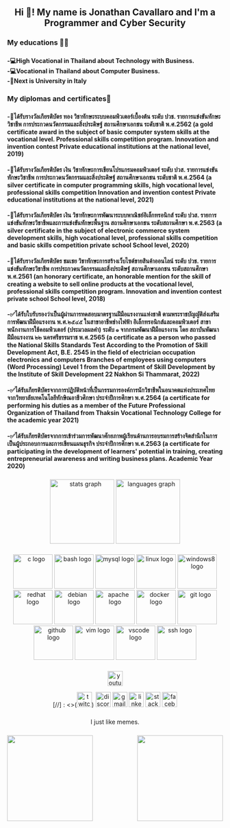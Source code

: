 <br clear="both">

<h2 align="center">Hi 👋! My name is Jonathan Cavallaro and I'm a Programmer and Cyber Security</h2>

###

<h3 align="left">My educations 🧑‍🎓</h3>

###

<h4 align="left">-💻High Vocational in Thailand about Technology with Business.<br>-💻Vocational in Thailand about Computer Business.<br>-🚀Next is University in Italy</h4>

###

<h3 align="left">My diplomas and certificates📜</h3>

###

<h4 align="left">-🥇ได้รับรางวัลเกียรติบัตร ทอง วิชาทักษะระบบคอมพิวเตอร์เบื้องต้น ระดับ ปวช. รายการแข่งขันทักษะวิชาชีพ การประกวดนวัตกรรมและสิ่งประดิษฐ์ สถานศึกษาเอกชน ระดับชาติ พ.ศ.2562 (a gold certificate award in the subject of basic computer system skills at the vocational level. Professional skills competition program. Innovation and invention contest Private educational institutions at the national level, 2019)</h4>
<h4 align="left">-🥈ได้รับรางวัลเกียรติบัตร เงิน วิชาทักษะการเขียนโปรแกรมคอมพิวเตอร์ ระดับ ปวส. รายการแข่งขันทักษะวิชาชีพ การประกวดนวัตกรรมและสิ่งประดิษฐ์ สถานศึกษาเอกชน ระดับชาติ พ.ศ.2564 (a silver certificate in computer programming skills, high vocational level, professional skills competition Innovation and invention contest Private educational institutions at the national level, 2021)</h4>
<h4 align="left">-🥈ได้รับรางวัลเกียรติบัตร เงิน วิชาทักษะการพัฒนาระบบพาณิชย์อิเล็กทรอนิกส์ ระดับ ปวส. รายการแข่งขันทักษะวิชาชีพและการแข่งขันทักษะพื้นฐาน สถานศึกษาเอกชน ระดับสถานศึกษา พ.ศ.2563 (a silver certificate in the subject of electronic commerce system development skills, high vocational level, professional skills competition and basic skills competition private school School level, 2020)</h4>
<h4 align="left">-👏ได้รับรางวัลเกียรติบัตร ชมเชย วิชาทักษะการสร้างเว็บไซต์ขายสินค้าออนไลน์ ระดับ ปวช. รายการแข่งขันทักษะวิชาชีพ การประกวดนวัตกรรมและสิ่งประดิษฐ์ สถานศึกษาเอกชน ระดับสถานศึกษา พ.ศ.2561 (an honorary certificate, an honorable mention for the skill of creating a website to sell online products at the vocational level, professional skills competition program. Innovation and invention contest private school School level, 2018)</h4>
<h4 align="left">-✅ได้รับใบรับรองว่าเป็นผู้ผ่านการทดสอบมาตรฐานฝีมือแรงงานแห่งชาติ ตามพระราชบัญญัติส่งเสริมการพัฒนาฝีมือแรงงาน พ.ศ.๒๕๔๕ ในสาขาอาชีพช่างไฟฟ้า อิเล็กทรอนิกส์และคอมพิวเตอร์ สาขาพนักงานการใช้คอมพิวเตอร์
(ประมวลผลคํา) ระดับ ๑ จากกรมพัฒนาฝีมือแรงงาน โดย สถาบันพัฒนาฝีมือแรงงาน ๒๒ นครศรีธรรมราช พ.ศ.2565 (a certificate as a person who passed the National Skills Standards Test According to the Promotion of Skill Development Act, B.E. 2545 in the field of electrician occupation electronics and computers Branches of employees using computers
(Word Processing) Level 1 from the Department of Skill Development by the Institute of Skill Development 22 Nakhon Si Thammarat, 2022)</h4>
<h4 align="left">-✅ได้รับเกียรติบัตรจากการปฏิบัติหน้าที่เป็นกรรมการองค์การนักวิชาชีพในอนาคตแห่งประเทศไทย จากวิทยาลัยเทคโนโลยีทักษิณอาชีวศึกษา ประจำปีการศึกษา พ.ศ.2564 (a certificate for performing his duties as a member of the Future Professional Organization of Thailand from Thaksin Vocational Technology College for the academic year 2021)</h4>
<h4 align="left">-✅ได้รับเกียรติบัตรจากการเข้าร่วมการพัฒนาศักยภาพผู้เรียนด้านการอบรมการสร้างจิตสำนึกในการเป็นผู้ประกอบการและการเขียนแผนธุรกิจ ประจำปีการศึกษา พ.ศ.2563 (a certificate for participating in the development of learners' potential in training, creating entrepreneurial awareness and writing business plans. Academic Year 2020)</h4>

###

<div align="center">
  <img src="https://github-readme-stats.vercel.app/api?hide_title=false&hide_rank=false&show_icons=true&include_all_commits=true&count_private=true&disable_animations=false&theme=merko&locale=en&hide_border=false&username=jonathanAcc" height="150" alt="stats graph"  />
  <img src="https://github-readme-stats.vercel.app/api/top-langs?locale=en&hide_title=false&layout=compact&card_width=320&langs_count=8&theme=merko&hide_border=false&username=jonathanAcc" height="150" alt="languages graph"  />
</div>

###

<div align="center">
  <img src="https://cdn.jsdelivr.net/gh/devicons/devicon/icons/c/c-original.svg" height="80" width="92" alt="c logo"  />
  <img src="https://cdn.jsdelivr.net/gh/devicons/devicon/icons/bash/bash-original.svg" height="80" width="92" alt="bash logo"  />
  <img src="https://cdn.jsdelivr.net/gh/devicons/devicon/icons/mysql/mysql-original.svg" height="80" width="92" alt="mysql logo"  />
  <img src="https://cdn.jsdelivr.net/gh/devicons/devicon/icons/linux/linux-original.svg" height="80" width="92" alt="linux logo"  />
  <img src="https://cdn.jsdelivr.net/gh/devicons/devicon/icons/windows8/windows8-original.svg" height="80" width="92" alt="windows8 logo"  />
  <img src="https://cdn.jsdelivr.net/gh/devicons/devicon/icons/redhat/redhat-original.svg" height="80" width="92" alt="redhat logo"  />
  <img src="https://cdn.jsdelivr.net/gh/devicons/devicon/icons/debian/debian-original.svg" height="80" width="92" alt="debian logo"  />
  <img src="https://cdn.jsdelivr.net/gh/devicons/devicon/icons/apache/apache-original.svg" height="80" width="92" alt="apache logo"  />
  <img src="https://cdn.jsdelivr.net/gh/devicons/devicon/icons/docker/docker-original.svg" height="80" width="92" alt="docker logo"  />
  <img src="https://cdn.jsdelivr.net/gh/devicons/devicon/icons/git/git-original.svg" height="80" width="92" alt="git logo"  />
  <img src="https://cdn.jsdelivr.net/gh/devicons/devicon/icons/github/github-original.svg" height="80" width="92" alt="github logo"  />
  <img src="https://cdn.jsdelivr.net/gh/devicons/devicon/icons/vim/vim-original.svg" height="80" width="92" alt="vim logo"  />
  <img src="https://cdn.jsdelivr.net/gh/devicons/devicon/icons/vscode/vscode-original.svg" height="80" width="92" alt="vscode logo"  />
  <img src="https://cdn.jsdelivr.net/gh/devicons/devicon/icons/ssh/ssh-original.svg" height="80" width="92" alt="ssh logo"  />
</div>

###

<div align="center">
  <a href="https://www.youtube.com/channel/UCis7Z7TADm-q6xIyxgbzPkQ"><img src="https://img.shields.io/static/v1?message=Youtube&logo=youtube&label=&color=FF0000&logoColor=white&labelColor=&style=for-the-badge" height="35" alt="youtube logo"  /></a>
  
  
  [//] : <>(<img src="https://img.shields.io/static/v1?message=Twitch&logo=twitch&label=&color=9146FF&logoColor=white&labelColor=&style=for-the-badge" height="35" alt="twitch logo"  />)
  <img src="https://img.shields.io/static/v1?message=Discord&logo=discord&label=&color=7289DA&logoColor=white&labelColor=&style=for-the-badge" height="35" alt="discord logo"  />
  <img src="https://img.shields.io/static/v1?message=Gmail&logo=gmail&label=&color=D14836&logoColor=white&labelColor=&style=for-the-badge" height="35" alt="gmail logo"  />
  <img src="https://img.shields.io/static/v1?message=LinkedIn&logo=linkedin&label=&color=0077B5&logoColor=white&labelColor=&style=for-the-badge" height="35" alt="linkedin logo"  />
  <img src="https://img.shields.io/static/v1?message=Stackoverflow&logo=stackoverflow&label=&color=FE7A16&logoColor=white&labelColor=&style=for-the-badge" height="35" alt="stackoverflow logo"  />
  <img src="https://img.shields.io/static/v1?message=Facebook&logo=facebook&label=&color=1877F2&logoColor=white&labelColor=&style=for-the-badge" height="35" alt="facebook logo"  />
</div>

###

<p align="center">I just like memes.</p>

###



###

<img align="left" height="200" src="https://media.giphy.com/media/eCqFYAVjjDksg/giphy.gif"  />

###

<img align="right" height="200" src="https://media.giphy.com/media/UqxVRm1IaaIGk/giphy.gif"  />

###




###
